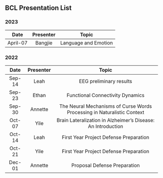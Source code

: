 ## BCL Presentation List

### 2023
|Date | Presenter | Topic |
| :---: | :---: | :---: | 
| April-07| Bangjie | Language and Emotion|

### 2022
|Date | Presenter | Topic |
| :---: | :---: | :---: | 
| Sep-14| Leah | EEG preliminary results|
| Sep-23| Ethan | Functional Connectivity Dynamics|
| Sep-30| Annette| The Neural Mechanisms of Curse Words Processing in Naturalistic Context|
| Oct-07| Yile| Brain Lateralization in Alzheimer’s Disease: An Introduction|
| Oct-14| Leah| First Year Project Defense Preparation|
| Oct-21| Yile| First Year Project Defense Preparation|
| Dec-01| Annette| Proposal Defense Preparation|

